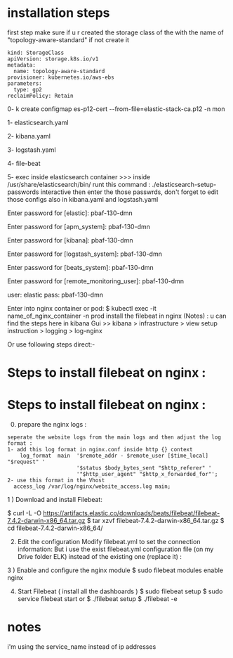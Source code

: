 
# installation steps 

first step make sure if u r created the storage class of the with the name of "topology-aware-standard" if not create it
```
kind: StorageClass
apiVersion: storage.k8s.io/v1
metadata:
  name: topology-aware-standard
provisioner: kubernetes.io/aws-ebs
parameters:
  type: gp2
reclaimPolicy: Retain

```


0- k create configmap es-p12-cert --from-file=elastic-stack-ca.p12 -n mon 

1- elasticsearch.yaml

2- kibana.yaml

3- logstash.yaml

4- file-beat

5- exec inside elasticsearch container >>> inside /usr/share/elasticsearch/bin/  runt this command : 
./elasticsearch-setup-passwords interactive
then enter the those passwrds, don't forget to edit those configs also in kibana.yaml and logstash.yaml

Enter password for [elastic]: 
pbaf-130-dmn

Enter password for [apm_system]: 
pbaf-130-dmn

Enter password for [kibana]: 
pbaf-130-dmn

Enter password for [logstash_system]: 
pbaf-130-dmn

Enter password for [beats_system]: 
pbaf-130-dmn

Enter password for [remote_monitoring_user]: 
pbaf-130-dmn


user: elastic
pass: pbaf-130-dmn


Enter into nginx container or pod:
  $ kubectl exec -it  name_of_nginx_container  -n prod
  install the filebeat  in nginx
(Notes)  : u can find the steps here in kibana Gui >> kibana > infrastructure > view setup instruction > logging > log-nginx

Or use following steps direct:-

# Steps to install filebeat on nginx :



# Steps to install filebeat on nginx :

0) prepare the nginx logs :
```
seperate the website logs from the main logs and then adjust the log format : 
1- add this log format in nginx.conf inside http {} context 
    log_format  main  '$remote_addr - $remote_user [$time_local] "$request" '
                      '$status $body_bytes_sent "$http_referer" '
                      '"$http_user_agent" "$http_x_forwarded_for"';
2- use this format in the Vhost 
  access_log /var/log/nginx/website_access.log main;
```


1 ) Download and install Filebeat:

 $ curl -L -O https://artifacts.elastic.co/downloads/beats/filebeat/filebeat-7.4.2-darwin-x86_64.tar.gz
$ tar xzvf filebeat-7.4.2-darwin-x86_64.tar.gz
$ cd filebeat-7.4.2-darwin-x86_64/
 
2) Edit the configuration Modify filebeat.yml to set the connection information:
But i  use the exist filebeat.yml configuration file (on my Drive folder ELK) instead of the existing one (replace it) :

3 ) Enable and configure the nginx module
 $ sudo filebeat modules enable nginx

4) Start Filebeat ( install all the dashboards )
         $  sudo filebeat setup
         $  sudo service filebeat start
         or
    $ ./filebeat setup
    $ ./filebeat -e
 






# notes
i'm using the service_name instead of ip addresses

